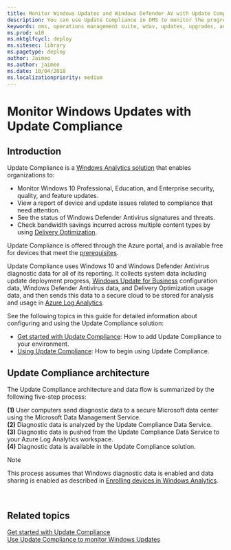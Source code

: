 ```yaml
---
title: Monitor Windows Updates and Windows Defender AV with Update Compliance (Windows 10)
description: You can use Update Compliance in OMS to monitor the progress of updates and key antimalware protection features on devices in your network.
keywords: oms, operations management suite, wdav, updates, upgrades, antivirus, antimalware, signature, log analytics
ms.prod: w10
ms.mktglfcycl: deploy
ms.sitesec: library
ms.pagetype: deploy
author: Jaimeo
ms.author: jaimeo
ms.date: 10/04/2018
ms.localizationpriority: medium
---
```


# Monitor Windows Updates with Update Compliance

## Introduction

Update Compliance is a [Windows Analytics solution](windows-analytics-overview.md) that enables organizations to:

* Monitor Windows 10 Professional, Education, and Enterprise security, quality, and feature updates.
* View a report of device and update issues related to compliance that need attention.
* See the status of Windows Defender Antivirus signatures and threats.
* Check bandwidth savings incurred across multiple content types by using [Delivery Optimization](waas-delivery-optimization.md).

Update Compliance is offered through the Azure portal, and is available free for devices that meet the [prerequisites](update-compliance-get-started.md#update-compliance-prerequisites).

Update Compliance uses Windows 10 and Windows Defender Antivirus diagnostic data for all of its reporting. It collects system data including update deployment progress, [Windows Update for Business](waas-manage-updates-wufb.md) configuration data, Windows Defender Antivirus data, and Delivery Optimization usage data, and then sends this data to a secure cloud to be stored for analysis and usage in [Azure Log Analytics](https://docs.microsoft.com/azure/log-analytics/query-language/get-started-analytics-portal).

See the following topics in this guide for detailed information about configuring and using the Update Compliance solution:

- [Get started with Update Compliance](update-compliance-get-started.md): How to add Update Compliance to your environment.
- [Using Update Compliance](update-compliance-using.md): How to begin using Update Compliance.

## Update Compliance architecture

The Update Compliance architecture and data flow is summarized by the following five-step process:

**(1)** User computers send diagnostic data to a secure Microsoft data center using the Microsoft Data Management Service.<BR>
**(2)** Diagnostic data is analyzed by the Update Compliance Data Service.<BR>
**(3)** Diagnostic data is pushed from the Update Compliance Data Service to your Azure Log Analytics workspace.<BR>
**(4)** Diagnostic data is available in the Update Compliance solution.<BR>


>[!NOTE]
>This process assumes that Windows diagnostic data is enabled and data sharing is enabled as described in [Enrolling devices in Windows Analytics](windows-analytics-get-started.md).



 
## Related topics

[Get started with Update Compliance](update-compliance-get-started.md)<BR>
[Use Update Compliance to monitor Windows Updates](update-compliance-using.md)